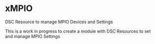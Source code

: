 # xMPIO
DSC Resource to manage MPIO Devices and Settings

This is a work in progress to create a module with DSC Resources to set and manage MPIO Settings

